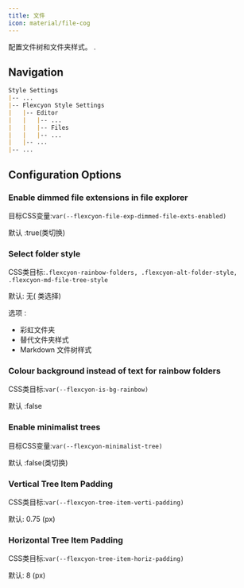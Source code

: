 ```yaml
---
title: 文件
icon: material/file-cog
---
```


配置文件树和文件夹样式。
.

## Navigation

```md
Style Settings
|-- ...
|-- Flexcyon Style Settings
|   |-- Editor
|   |   |-- ...
|   |   |-- Files
|   |   |-- ...
|   |-- ...
|-- ...
```

## Configuration Options

### Enable dimmed file extensions in file explorer

目标CSS变量:`var(--flexcyon-file-exp-dimmed-file-exts-enabled)`

默认 :true(类切换)

### Select folder style

CSS类目标:`.flexcyon-rainbow-folders, .flexcyon-alt-folder-style, .flexcyon-md-file-tree-style`

默认: 无( 类选择)

选项 :

- 彩虹文件夹
- 替代文件夹样式
- Markdown 文件树样式

### Colour background instead of text for rainbow folders

CSS类目标:`var(--flexcyon-is-bg-rainbow)`

默认 :false

### Enable minimalist trees

目标CSS变量:`var(--flexcyon-minimalist-tree)`

默认 :false(类切换)

### Vertical Tree Item Padding

CSS类目标:`var(--flexcyon-tree-item-verti-padding)`

默认: 0.75 (px)

### Horizontal Tree Item Padding

CSS类目标:`var(--flexcyon-tree-item-horiz-padding)`

默认: 8 (px)

